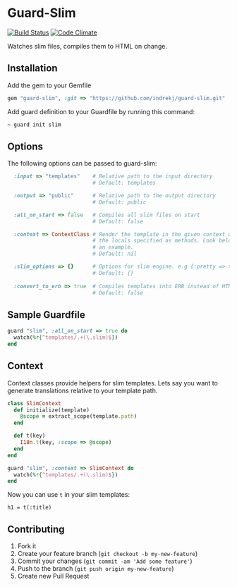 # Guard-Slim

[![Build Status](https://secure.travis-ci.org/indrekj/guard-slim.png?branch=master)](http://travis-ci.org/indrekj/guard-slim)
[![Code Climate](https://codeclimate.com/github/indrekj/guard-slim.png)](https://codeclimate.com/github/indrekj/guard-slim)

Watches slim files, compiles them to HTML on change.

## Installation

Add the gem to your Gemfile

```ruby
gem "guard-slim", :git => "https://github.com/indrekj/guard-slim.git"
```

Add guard definition to your Guardfile by running this command:

``` bash
~ guard init slim
```

## Options

The following options can be passed to guard-slim:

```ruby
  :input => "templates"    # Relative path to the input directory
                           # Default: templates

  :output => "public"      # Relative path to the output directory
                           # Default: public

  :all_on_start => false   # Compiles all slim files on start
                           # Default: false

  :context => ContextClass # Render the template in the given context with
                           # the locals specified as methods. Look below for
                           # an example.
                           # Default: nil

  :slim_options => {}      # Options for slim engine. e.g {:pretty => true}
                           # Default: {}
                           
  :convert_to_erb => true  # Compiles templates into ERB instead of HTML
                           # Default: false
```

## Sample Guardfile

```ruby
guard "slim", :all_on_start => true do
  watch(%r{^templates/.+(\.slim)$})
end
```

## Context

Context classes provide helpers for slim templates. Lets say you want to
generate translations relative to your template path.

```ruby
class SlimContext
  def initialize(template)
    @scope = extract_scope(template.path)
  end

  def t(key)
    I18n.t(key, :scope => @scope)
  end
end

guard "slim", :context => SlimContext do
  watch(%r{^templates/.+(\.slim)$})
end
```

Now you can use `t` in your slim templates:
```slim
h1 = t(:title)
```

## Contributing

1. Fork it
2. Create your feature branch (`git checkout -b my-new-feature`)
3. Commit your changes (`git commit -am 'Add some feature'`)
4. Push to the branch (`git push origin my-new-feature`)
5. Create new Pull Request
